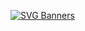 [![SVG Banners](https://svg-banners.vercel.app/api?type=typeWriter&text1=Hello,%20I'm%20Jinkyung&width=800&height=300)](https://github.com/Akshay090/svg-banners)
